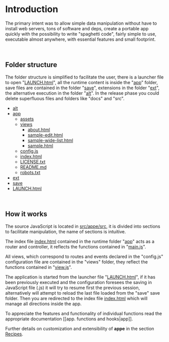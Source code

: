 
# Introduction

The primary intent was to allow simple data manipulation without have to install web servers, tons of software and deps, create a portable app quickly with the possibility to write "spaghetti code", fairly simple to use, executable almost anywhere, with essential features and small footprint.

 

## Folder structure

The folder structure is simplified to facilitate the user, there is a launcher file to open "[LAUNCH.html](https://github.com/loltgt/appe/blob/master/LAUNCH.html)", all the runtime content is inside the "[app](app)" folder, save files are contained in the folder "[save](https://github.com/loltgt/appe/blob/master/save/)", extensions in the folder "[ext](https://github.com/loltgt/appe/blob/master/ext)", the alternative execution in the folder "[alt](https://github.com/loltgt/appe/blob/master/alt)". In the release phase you could delete superfluous files and folders like "docs" and "src".

* [alt](https://github.com/loltgt/appe/blob/master/alt)
* [app](https://github.com/loltgt/appe/blob/master/app)
  * [assets](https://github.com/loltgt/appe/blob/master/app/assets)
  * [views](https://github.com/loltgt/appe/blob/master/app/views)
    * [about.html](https://github.com/loltgt/appe/blob/master/app/views/about.html)
    * [sample-edit.html](https://github.com/loltgt/appe/blob/master/app/views/sample-edit.html)
    * [sample-wide-list.html](https://github.com/loltgt/appe/blob/master/app/views/sample-wide-list.html)
    * [sample.html](https://github.com/loltgt/appe/blob/master/app/views/sample.html)
  * [config.js](https://github.com/loltgt/appe/blob/master/app/config.js)
  * [index.html](https://github.com/loltgt/appe/blob/master/app/index.html)
  * [LICENSE.txt](https://github.com/loltgt/appe/blob/master/app/LICENSE.txt)
  * [README.md](https://github.com/loltgt/appe/blob/master/app/README.md)
  * [robots.txt](https://github.com/loltgt/appe/blob/master/app/robots.txt)
* [ext](https://github.com/loltgt/appe/blob/master/ext)
* [save](https://github.com/loltgt/appe/blob/master/save)
* [LAUNCH.html](https://github.com/loltgt/appe/blob/master/LAUNCH.html)

 

## How it works

The source JavaScript is located in [src/appe/src](https://github.com/loltgt/appe/blob/master/src/appe/src), it is divided into sections to facilitate manipulation, the name of sections is intuitive.

The index file [index.html](https://github.com/loltgt/appe/blob/master/app/index.html) contained in the runtime folder "[app](https://github.com/loltgt/appe/blob/master/app)" acts as a router and controller, it reflects the functions contained in "[main.js](https://github.com/loltgt/appe/blob/master/src/appe/src/js/main.js)".

All views, which correspond to routes and events declared in the "config.js" configuration file are contained in the "views" folder, they reflect the functions contained in "[view.js](https://github.com/loltgt/appe/blob/master/src/appe/src/js/view.js)".

The application is started from the launcher file "[LAUNCH.html](https://github.com/loltgt/appe/blob/master/LAUNCH.html)", if it has been previously executed and the configuration foresees the saving in JavaScript file (.js) it will try to resume first the previous session, alternatively will attempt to reload the last file loaded from the "save" save folder. Then you are redirected to the index file [index.html](https://github.com/loltgt/appe/blob/master/app/index.html) which will manage all directions inside the app.

To appreciate the features and functionality of individual functions read the appropriate documentation [[app. functions and hooks|app]].

Further details on customization and extensibility of **appe** in the section [Recipes](Home#Recipes).


